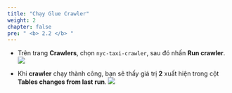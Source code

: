 ```yaml
---
title: "Chạy Glue Crawler"
weight: 2
chapter: false
pre: " <b> 2.2 </b> "
---
```


- Trên trang **Crawlers**, chọn `nyc-taxi-crawler`, sau đó nhấn **Run crawler**.
![](../../images/2.discover/10.png)

- Khi **crawler** chạy thành công, bạn sẽ thấy giá trị **2** xuất hiện trong cột **Tables changes from last run**.
![](../../images/2.discover/11.png)
